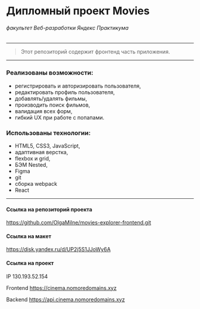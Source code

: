 # Дипломный проект Movies
###### *факультет Веб-разработки Яндекс Практикума*

-----
> Этот репозиторий содержит фронтенд часть приложения.
-----

###  Реализованы возможности:

* регистрировать и авторизировать пользователя,
* редактировать профиль пользователя,
* добавлять/удалять фильмы,
* производить поиск фильмов,
* валидация всех форм,
* гибкий UX при работе с попапами.

###  Использованы технологии:

* HTML5, CSS3, JavaScript,
* адаптивная верстка,
* flexbox и grid,
* БЭМ Nested,
* Figma
* git
* сборка webpack
* React
-----
#### Ссылка на репозиторий проекта
https://github.com/OlgaMilne/movies-explorer-frontend.git

#### Ссылка на макет
https://disk.yandex.ru/d/UP2j5S1JJoWy6A

#### Ссылка на проект

IP  130.193.52.154

Frontend https://cinema.nomoredomains.xyz

Backend https://api.cinema.nomoredomains.xyz
